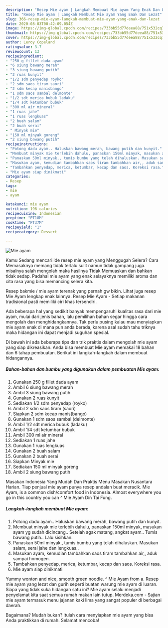 ```yaml
---
description: "Resep Mie ayam | Langkah Membuat Mie ayam Yang Enak Dan Lezat"
title: "Resep Mie ayam | Langkah Membuat Mie ayam Yang Enak Dan Lezat"
slug: 366-resep-mie-ayam-langkah-membuat-mie-ayam-yang-enak-dan-lezat
date: 2020-08-03T00:42:09.054Z
image: https://img-global.cpcdn.com/recipes/733bb55d77deea88/751x532cq70/mie-ayam-foto-resep-utama.jpg
thumbnail: https://img-global.cpcdn.com/recipes/733bb55d77deea88/751x532cq70/mie-ayam-foto-resep-utama.jpg
cover: https://img-global.cpcdn.com/recipes/733bb55d77deea88/751x532cq70/mie-ayam-foto-resep-utama.jpg
author: Leroy Copeland
ratingvalue: 3.7
reviewcount: 13
recipeingredient:
- "250 g fillet dada ayam"
- "6 siung bawang merah"
- "3 siung bawang putih"
- "2 ruas kunyit"
- "1/2 sdm penyedap royko"
- "2 sdm saos tiram saori"
- "2 sdm kecap manisbango"
- "1 sdm saos sambal delmonte"
- "1/2 sdt merica bubuk ladaku"
- "1/4 sdt ketumbar bubuk"
- "300 ml air mineral"
- "1 ruas jahe"
- "1 ruas lengkuas"
- "2 buah salam"
- "2 buah serai"
- " Minyak mie"
- "150 ml minyak goreng"
- "2 siung bawang putih"
recipeinstructions:
- "Potong dadu ayam.. Haluskan bawang merah, bawang putih dan kunyit."
- "Membuat minyak mie terlebih dahulu, panaskan 150ml minyak, masukan ayam yg sudah dicincang.. Setelah agak matang, angkat ayam.. Tumis bawang putih.. Lalu sisihkan."
- "Panaskan 50ml minyak,, tumis bumbu yang telah dihaluskan. Masukan salam, serai jahe dan lengkuas.."
- "Masukan ayam, kemudian tambahkan saos tiram tambahkan air,, aduk sampai homogen."
- "Tambahkan penyedap, merica, ketumbar, kecap dan saos. Koreksi rasa."
- "Mie ayam siap dinikmati"
categories:
- Resep
tags:
- mie
- ayam

katakunci: mie ayam 
nutrition: 196 calories
recipecuisine: Indonesian
preptime: "PT18M"
cooktime: "PT37M"
recipeyield: "1"
recipecategory: Dessert

---
```



![Mie ayam](https://img-global.cpcdn.com/recipes/733bb55d77deea88/751x532cq70/mie-ayam-foto-resep-utama.jpg)

Kamu Sedang mencari ide resep mie ayam yang Menggugah Selera? Cara Memasaknya memang tidak terlalu sulit namun tidak gampang juga. misalnya salah mengolah maka hasilnya Tidak Memuaskan dan bahkan tidak sedap. Padahal mie ayam yang enak selayaknya memiliki aroma dan cita rasa yang bisa memancing selera kita.

Resep bakmie / mie ayam terenak yang pernah gw bikin. Lihat juga resep Mie Ayam lengkap enak lainnya. Resep Mie Ayam - Setiap makanan tradisional pasti memiliki ciri khas tersendiri.

Ada beberapa hal yang sedikit banyak mempengaruhi kualitas rasa dari mie ayam, mulai dari jenis bahan, lalu pemilihan bahan segar hingga cara mengolah dan menghidangkannya. Tak perlu pusing kalau mau menyiapkan mie ayam enak di mana pun anda berada, karena asal sudah tahu triknya maka hidangan ini dapat menjadi suguhan spesial.


Di bawah ini ada beberapa tips dan trik praktis dalam mengolah mie ayam yang siap dikreasikan. Anda bisa membuat Mie ayam memakai 18 bahan dan 6 tahap pembuatan. Berikut ini langkah-langkah dalam membuat hidangannya.

<!--inarticleads1-->

##### Bahan-bahan dan bumbu yang digunakan dalam pembuatan Mie ayam:

1. Gunakan 250 g fillet dada ayam
1. Ambil 6 siung bawang merah
1. Ambil 3 siung bawang putih
1. Gunakan 2 ruas kunyit
1. Sediakan 1/2 sdm penyedap (royko)
1. Ambil 2 sdm saos tiram (saori)
1. Siapkan 2 sdm kecap manis(bango)
1. Gunakan 1 sdm saos sambal (delmonte)
1. Ambil 1/2 sdt merica bubuk (ladaku)
1. Ambil 1/4 sdt ketumbar bubuk
1. Ambil 300 ml air mineral
1. Sediakan 1 ruas jahe
1. Gunakan 1 ruas lengkuas
1. Gunakan 2 buah salam
1. Gunakan 2 buah serai
1. Siapkan  Minyak mie
1. Sediakan 150 ml minyak goreng
1. Ambil 2 siung bawang putih


Masakan Indonesia Yang Mudah Dan Praktis Menu Masakan Nusantara Harian. Tiap penjual mie ayam punya resep andalan buat meracik. Mie Ayam, is a common dish/comfort food in Indonesia. Almost everywhere you go in this country you can ^ Mie Ayam Din Tai Fung. 

<!--inarticleads2-->

##### Langkah-langkah membuat Mie ayam:

1. Potong dadu ayam.. Haluskan bawang merah, bawang putih dan kunyit.
1. Membuat minyak mie terlebih dahulu, panaskan 150ml minyak, masukan ayam yg sudah dicincang.. Setelah agak matang, angkat ayam.. Tumis bawang putih.. Lalu sisihkan.
1. Panaskan 50ml minyak,, tumis bumbu yang telah dihaluskan. Masukan salam, serai jahe dan lengkuas..
1. Masukan ayam, kemudian tambahkan saos tiram tambahkan air,, aduk sampai homogen.
1. Tambahkan penyedap, merica, ketumbar, kecap dan saos. Koreksi rasa.
1. Mie ayam siap dinikmati


Yummy wonton and nice, smooth green noodle. ^ Mie Ayam from a. Resep mie ayam yang lezat dan gurih seperti buatan warung mie ayam di luaran. Siapa yang tidak suka hidangan satu ini? Mie ayam selalu menjadi penyelamat kita saat semua rumah makan lain tutup. Merdeka.com - Sajian mie ayam termasuk menu jajanan kaki lima yang sangat populer di berbagai daerah. 

Bagaimana? Mudah bukan? Itulah cara menyiapkan mie ayam yang bisa Anda praktikkan di rumah. Selamat mencoba!
